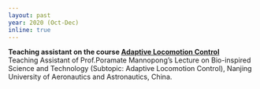 ```yaml
---
layout: past
year: 2020 (Oct-Dec)
inline: true
---
```

**Teaching assistant on the course <a href="https://mooc1.chaoxing.com/course/215148537.html?edit=false&articleId=227946949
" target="_blank">Adaptive Locomotion Control</a>**<br>
Teaching Assistant of Prof.Poramate Mannopong’s Lecture on Bio-inspired Science and Technology
(Subtopic: Adaptive Locomotion Control), Nanjing University of Aeronautics and Astronautics, China.